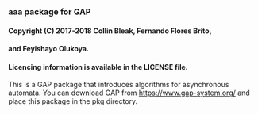 ### aaa package for GAP
#### Copyright (C) 2017-2018 Collin Bleak, Fernando Flores Brito,
#### and Feyishayo Olukoya.
#### Licencing information is available in the LICENSE file.

This is a GAP package that introduces algorithms for asynchronous automata.
You can download GAP from https://www.gap-system.org/
and place this package in the pkg directory.
